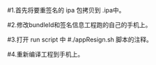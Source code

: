 #1.首先将要重签名的 ipa 包拷贝到 .ipa中。

#2.修改bundleId和签名信息工程跑的自己的手机上。

#3.打开 run script 中 #./appResign.sh 脚本的注释。

#4.重新编译工程到手机上。
